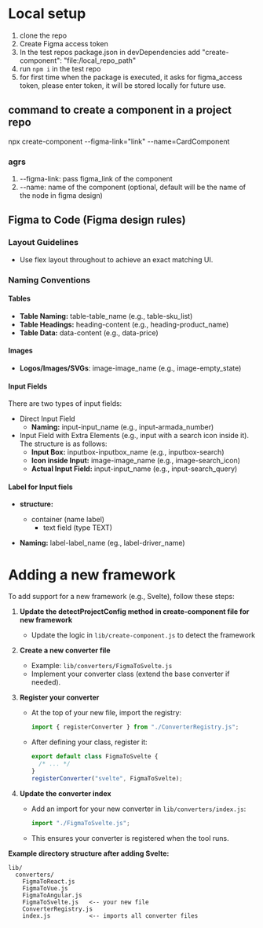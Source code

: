 # Local setup

1. clone the repo
2. Create Figma access token
3. In the test repos package.json in devDependencies add "create-component": "file:/local_repo_path"
4. run `npm i` in the test repo
5. for first time when the package is executed, it asks for figma_access token, please enter token, it will be stored locally for future use.

## command to create a component in a project repo

npx create-component --figma-link="link" --name=CardComponent

### agrs

1. --figma-link: pass figma_link of the component
2. --name: name of the component (optional, default will be the name of the node in figma design)

## Figma to Code (Figma design rules)

### Layout Guidelines

- Use flex layout throughout to achieve an exact matching UI.

### Naming Conventions

#### Tables

- **Table Naming:** table-table_name (e.g., table-sku_list)
- **Table Headings:** heading-content (e.g., heading-product_name)
- **Table Data:** data-content (e.g., data-price)

#### Images

- **Logos/Images/SVGs**: image-image_name (e.g., image-empty_state)

#### Input Fields

There are two types of input fields:

- Direct Input Field
  - **Naming:** input-input_name (e.g., input-armada_number)
- Input Field with Extra Elements (e.g., input with a search icon inside it). The structure is as follows:
  - **Input Box:** inputbox-inputbox_name (e.g., inputbox-search)
  - **Icon inside Input:** image-image_name (e.g., image-search_icon)
  - **Actual Input Field:** input-input_name (e.g., input-search_query)

#### Label for Input fiels

- **structure:**

  - container (name label)
    - text field (type TEXT)

- **Naming:** label-label_name (eg., label-driver_name)

# Adding a new framework

To add support for a new framework (e.g., Svelte), follow these steps:

1. **Update the detectProjectConfig method in create-component file for new framework**

   - Update the logic in `lib/create-component.js` to detect the framework

2. **Create a new converter file**

   - Example: `lib/converters/FigmaToSvelte.js`
   - Implement your converter class (extend the base converter if needed).

3. **Register your converter**

   - At the top of your new file, import the registry:
     ```js
     import { registerConverter } from "./ConverterRegistry.js";
     ```
   - After defining your class, register it:

     ```js
     export default class FigmaToSvelte {
       /* ... */
     }
     registerConverter("svelte", FigmaToSvelte);
     ```

4. **Update the converter index**

   - Add an import for your new converter in `lib/converters/index.js`:
     ```js
     import "./FigmaToSvelte.js";
     ```
   - This ensures your converter is registered when the tool runs.

**Example directory structure after adding Svelte:**

```
lib/
  converters/
    FigmaToReact.js
    FigmaToVue.js
    FigmaToAngular.js
    FigmaToSvelte.js   <-- your new file
    ConverterRegistry.js
    index.js           <-- imports all converter files
```
